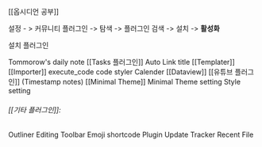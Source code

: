 [[옵시디언 공부]]

설정 - > 커뮤니티 플러그인 -> 탐색 -> 플러그인 검색 -> 설치 -> **활성화**

설치 플러그인

Tommorow's daily note
[[Tasks 플러그인]]
Auto Link title 
[[Templater]]
[[Importer]]
execute_code
code styler
Calender
[[Dataview]]
[[유튜브 플러그인]] (Timestamp notes)
[[Minimal Theme]]
Minimal Theme setting
Style setting
###### [[기타 플러그인]]:
Outliner
Editing Toolbar
Emoji shortcode
Plugin Update Tracker
Recent File